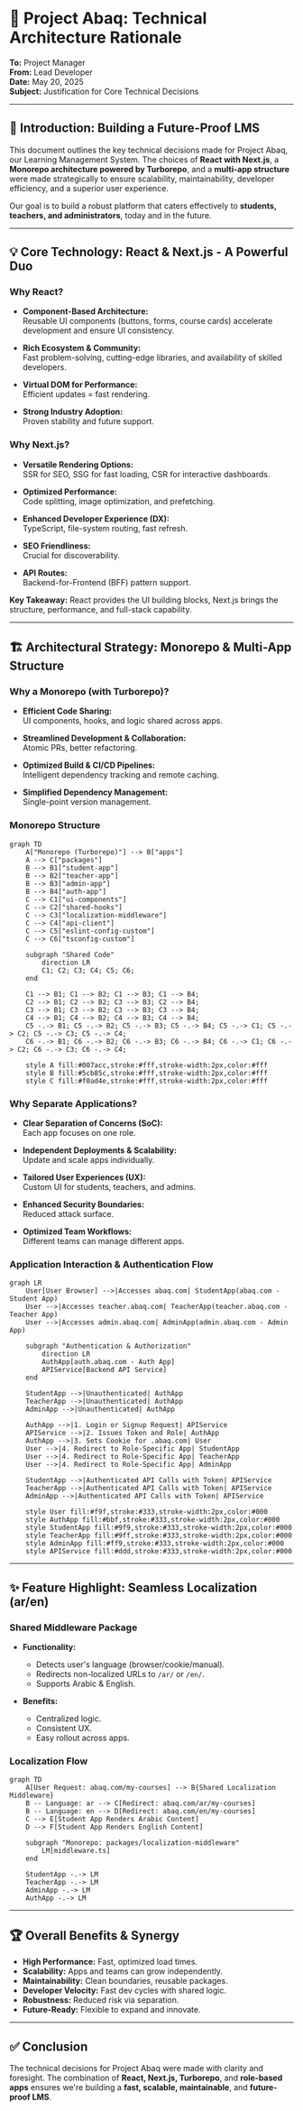 
# 🚀 Project Abaq: Technical Architecture Rationale

**To:** Project Manager  
**From:** Lead Developer  
**Date:** May 20, 2025  
**Subject:** Justification for Core Technical Decisions  

---

## 🎯 Introduction: Building a Future-Proof LMS

This document outlines the key technical decisions made for Project Abaq, our Learning Management System. The choices of **React with Next.js**, a **Monorepo architecture powered by Turborepo**, and a **multi-app structure** were made strategically to ensure scalability, maintainability, developer efficiency, and a superior user experience.

Our goal is to build a robust platform that caters effectively to **students, teachers, and administrators**, today and in the future.

---

## 💡 Core Technology: React & Next.js - A Powerful Duo

### Why React?

- **Component-Based Architecture:**  
  Reusable UI components (buttons, forms, course cards) accelerate development and ensure UI consistency.

- **Rich Ecosystem & Community:**  
  Fast problem-solving, cutting-edge libraries, and availability of skilled developers.

- **Virtual DOM for Performance:**  
  Efficient updates = fast rendering.

- **Strong Industry Adoption:**  
  Proven stability and future support.

### Why Next.js?

- **Versatile Rendering Options:**  
  SSR for SEO, SSG for fast loading, CSR for interactive dashboards.

- **Optimized Performance:**  
  Code splitting, image optimization, and prefetching.

- **Enhanced Developer Experience (DX):**  
  TypeScript, file-system routing, fast refresh.

- **SEO Friendliness:**  
  Crucial for discoverability.

- **API Routes:**  
  Backend-for-Frontend (BFF) pattern support.

**Key Takeaway:** React provides the UI building blocks, Next.js brings the structure, performance, and full-stack capability.

---

## 🏗️ Architectural Strategy: Monorepo & Multi-App Structure

### Why a Monorepo (with Turborepo)?

- **Efficient Code Sharing:**  
  UI components, hooks, and logic shared across apps.

- **Streamlined Development & Collaboration:**  
  Atomic PRs, better refactoring.

- **Optimized Build & CI/CD Pipelines:**  
  Intelligent dependency tracking and remote caching.

- **Simplified Dependency Management:**  
  Single-point version management.

### Monorepo Structure

```mermaid
graph TD
    A["Monorepo (Turborepo)"] --> B["apps"]
    A --> C["packages"]
    B --> B1["student-app"]
    B --> B2["teacher-app"]
    B --> B3["admin-app"]
    B --> B4["auth-app"]
    C --> C1["ui-components"]
    C --> C2["shared-hooks"]
    C --> C3["localization-middleware"]
    C --> C4["api-client"]
    C --> C5["eslint-config-custom"]
    C --> C6["tsconfig-custom"]

    subgraph "Shared Code"
        direction LR
        C1; C2; C3; C4; C5; C6;
    end

    C1 --> B1; C1 --> B2; C1 --> B3; C1 --> B4;
    C2 --> B1; C2 --> B2; C3 --> B3; C2 --> B4;
    C3 --> B1; C3 --> B2; C3 --> B3; C3 --> B4;
    C4 --> B1; C4 --> B2; C4 --> B3; C4 --> B4;
    C5 -.-> B1; C5 -.-> B2; C5 -.-> B3; C5 -.-> B4; C5 -.-> C1; C5 -.-> C2; C5 -.-> C3; C5 -.-> C4;
    C6 -.-> B1; C6 -.-> B2; C6 -.-> B3; C6 -.-> B4; C6 -.-> C1; C6 -.-> C2; C6 -.-> C3; C6 -.-> C4;

    style A fill:#007acc,stroke:#fff,stroke-width:2px,color:#fff
    style B fill:#5cb85c,stroke:#fff,stroke-width:2px,color:#fff
    style C fill:#f0ad4e,stroke:#fff,stroke-width:2px,color:#fff
```

### Why Separate Applications?

- **Clear Separation of Concerns (SoC):**  
  Each app focuses on one role.

- **Independent Deployments & Scalability:**  
  Update and scale apps individually.

- **Tailored User Experiences (UX):**  
  Custom UI for students, teachers, and admins.

- **Enhanced Security Boundaries:**  
  Reduced attack surface.

- **Optimized Team Workflows:**  
  Different teams can manage different apps.

### Application Interaction & Authentication Flow

```mermaid
graph LR
    User[User Browser] -->|Accesses abaq.com| StudentApp(abaq.com - Student App)
    User -->|Accesses teacher.abaq.com| TeacherApp(teacher.abaq.com - Teacher App)
    User -->|Accesses admin.abaq.com| AdminApp(admin.abaq.com - Admin App)

    subgraph "Authentication & Authorization"
        direction LR
        AuthApp[auth.abaq.com - Auth App]
        APIService[Backend API Service]
    end

    StudentApp -->|Unauthenticated| AuthApp
    TeacherApp -->|Unauthenticated| AuthApp
    AdminApp -->|Unauthenticated| AuthApp

    AuthApp -->|1. Login or Signup Request| APIService
    APIService -->|2. Issues Token and Role| AuthApp
    AuthApp -->|3. Sets Cookie for .abaq.com| User
    User -->|4. Redirect to Role-Specific App| StudentApp
    User -->|4. Redirect to Role-Specific App| TeacherApp
    User -->|4. Redirect to Role-Specific App| AdminApp

    StudentApp -->|Authenticated API Calls with Token| APIService
    TeacherApp -->|Authenticated API Calls with Token| APIService
    AdminApp -->|Authenticated API Calls with Token| APIService

    style User fill:#f9f,stroke:#333,stroke-width:2px,color:#000
    style AuthApp fill:#bbf,stroke:#333,stroke-width:2px,color:#000
    style StudentApp fill:#9f9,stroke:#333,stroke-width:2px,color:#000
    style TeacherApp fill:#9ff,stroke:#333,stroke-width:2px,color:#000
    style AdminApp fill:#ff9,stroke:#333,stroke-width:2px,color:#000
    style APIService fill:#ddd,stroke:#333,stroke-width:2px,color:#000
```

---

## ✨ Feature Highlight: Seamless Localization (ar/en)

### Shared Middleware Package

- **Functionality:**  
  - Detects user's language (browser/cookie/manual).  
  - Redirects non-localized URLs to `/ar/` or `/en/`.  
  - Supports Arabic & English.

- **Benefits:**  
  - Centralized logic.  
  - Consistent UX.  
  - Easy rollout across apps.

### Localization Flow

```mermaid
graph TD
    A[User Request: abaq.com/my-courses] --> B{Shared Localization Middleware}
    B -- Language: ar --> C[Redirect: abaq.com/ar/my-courses]
    B -- Language: en --> D[Redirect: abaq.com/en/my-courses]
    C --> E[Student App Renders Arabic Content]
    D --> F[Student App Renders English Content]

    subgraph "Monorepo: packages/localization-middleware"
        LM[middleware.ts]
    end

    StudentApp -.-> LM
    TeacherApp -.-> LM
    AdminApp -.-> LM
    AuthApp -.-> LM
```

---

## 🏆 Overall Benefits & Synergy

- **High Performance:** Fast, optimized load times.
- **Scalability:** Apps and teams can grow independently.
- **Maintainability:** Clean boundaries, reusable packages.
- **Developer Velocity:** Fast dev cycles with shared logic.
- **Robustness:** Reduced risk via separation.
- **Future-Ready:** Flexible to expand and innovate.

---

## ✅ Conclusion

The technical decisions for Project Abaq were made with clarity and foresight. The combination of **React, Next.js, Turborepo**, and **role-based apps** ensures we're building a **fast, scalable, maintainable**, and **future-proof LMS**.
